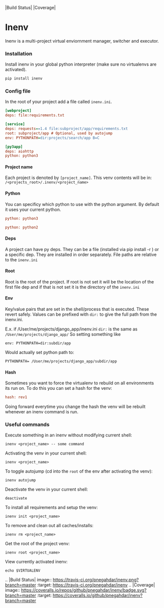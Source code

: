 |Build Status| |Coverage|

Inenv
=======

Inenv is a multi-project virtual enviornment manager, switcher and executor.

### Installation

Install inenv in your global python interpreter (make sure no virtualenvs are activated).

```sh
pip install inenv
```

### Config file

In the root of your project add a file called `inenv.ini`.

```ini
[webproject]
deps: file:requirements.txt

[service]
deps: requests==1.4 file:subproject/app/requirements.txt
root: subproject/app # Optional, used by autojump
env: PYTHONPATH=dir:projects/search/app B=C

[py3app]
deps: aiohttp
python: python3
```

#### Project name

Each project is denoted by `[project_name]`. This venv contents will be in: `/<projects_root>/.inenv/<project_name>`

#### Python

You can specificy which python to use with the python argument. By default it uses your current python.

```ini
python: python3
```

```ini
python: python2
```

#### Deps

A project can have py deps. They can be a file (installed via pip install -r <file>) or a specific dep. They are installed in order separately. File paths are relative to the `inenv.ini`

#### Root

Root is the root of the project. If root is not set it will be the location of the first file dep and if that is not set it is the directory of the `inenv.ini`

#### Env

Key/value pairs that are set in the shell/process that is executed. These revert safely. Values can be prefixed with `dir:` to give the full path from the inenv.ini.

E.x. if /User/me/projects/django_app/inenv.ini `dir:` is the same as `/User/me/projects/django_app/` So setting something like

    env: PYTHONPATH=dir:subdir/app

Would actually set python path to:

    PYTHONPATH= /User/me/projects/django_app/subdir/app

#### Hash

Sometimes you want to force the virtualenv to rebuild on all environments its run on. To do this you can set a hash for the venv:

```ini
hash: rev1
```

Going forward everytime you change the hash the venv will be rebuilt whenever an inenv command is run.

### Useful commands

Execute something in an inenv without modifying current shell:

    inenv <project_name> -- some command


Activating the venv in your current shell:

    inenv <project_name>


To toggle autojump (cd into the `root` of the env after activating the venv):

    inenv autojump

Deactivate the venv in your current shell:

    deactivate


To install all requirements and setup the venv:

    inenv init <project_name>

To remove and clean out all caches/installs:

    inenv rm <project_name>


Get the root of the project venv:

    inenv root <project_name>


View currently activated inenv:

    echo $VIRTUALENV

.. |Build Status| image:: https://travis-ci.org/pnegahdar/inenv.png?branch=master
   :target: https://travis-ci.org/pnegahdar/inenv
.. |Coverage| image:: https://coveralls.io/repos/github/pnegahdar/inenv/badge.svg?branch=master
  :target: https://coveralls.io/github/pnegahdar/inenv?branch=master
